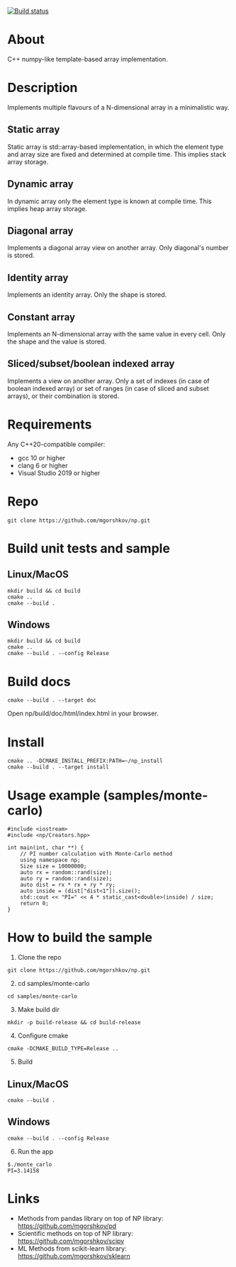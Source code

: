 [![Build status](https://ci.appveyor.com/api/projects/status/g17ss46hmwi71tgu/branch/main?svg=true)](https://ci.appveyor.com/project/mgorshkov/np/branch/main)

# About
C++ numpy-like template-based array implementation.

# Description
Implements multiple flavours of a N-dimensional array in a minimalistic way.

## Static array
Static array is std::array-based implementation, in which the element type and array size are fixed and determined at compile time.
This implies stack array storage.

## Dynamic array
In dynamic array only the element type is known at compile time.
This implies heap array storage.

## Diagonal array
Implements a diagonal array view on another array. Only diagonal's number is stored.

## Identity array
Implements an identity array. Only the shape is stored.

## Constant array
Implements an N-dimensional array with the same value in every cell. Only the shape and the value is stored. 

## Sliced/subset/boolean indexed array
Implements a view on another array.
Only a set of indexes (in case of boolean indexed array) or set of ranges (in case of sliced and subset arrays), or their combination is stored. 

# Requirements
Any C++20-compatible compiler:
* gcc 10 or higher
* clang 6 or higher
* Visual Studio 2019 or higher

# Repo
```
git clone https://github.com/mgorshkov/np.git
```

# Build unit tests and sample
## Linux/MacOS
```
mkdir build && cd build
cmake ..
cmake --build .
```
## Windows
```
mkdir build && cd build
cmake ..
cmake --build . --config Release
```

# Build docs
```
cmake --build . --target doc
```

Open np/build/doc/html/index.html in your browser.

# Install
```
cmake .. -DCMAKE_INSTALL_PREFIX:PATH=~/np_install
cmake --build . --target install
```

# Usage example (samples/monte-carlo)
```
#include <iostream>
#include <np/Creators.hpp>

int main(int, char **) {
    // PI number calculation with Monte-Carlo method
    using namespace np;
    Size size = 10000000;
    auto rx = random::rand(size);
    auto ry = random::rand(size);
    auto dist = rx * rx + ry * ry;
    auto inside = (dist["dist<1"]).size();
    std::cout << "PI=" << 4 * static_cast<double>(inside) / size;
    return 0;
}
```
# How to build the sample

1. Clone the repo
```
git clone https://github.com/mgorshkov/np.git
```
2. cd samples/monte-carlo
```
cd samples/monte-carlo
```
3. Make build dir
```
mkdir -p build-release && cd build-release
```
4. Configure cmake
```
cmake -DCMAKE_BUILD_TYPE=Release ..
```
5. Build
## Linux/MacOS
```
cmake --build .
```
## Windows
```
cmake --build . --config Release
```
6. Run the app
```
$./monte_carlo
PI=3.14158
```

# Links
* Methods from pandas library on top of NP library: https://github.com/mgorshkov/pd
* Scientific methods on top of NP library: https://github.com/mgorshkov/scipy
* ML Methods from scikit-learn library: https://github.com/mgorshkov/sklearn
